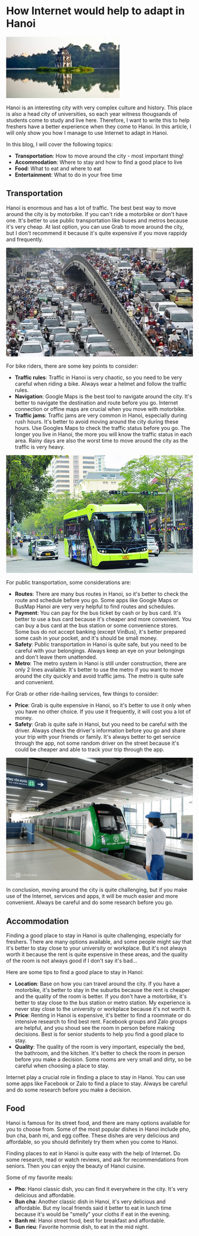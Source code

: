 # How Internet would help to adapt in Hanoi

![Hanoi](./images/banner-image.jpg)

Hanoi is an interesting city with very complex culture and history. This place is also a head city of universities, so each year witness thougsands of students come to study and live here. Therefore, I want to write this to help freshers have a better experience when they come to Hanoi. In this article, I will only show you how I manage to use Internet to adapt in Hanoi.

In this blog, I will cover the following topics:
- **Transportation**: How to move around the city - most important thing!
- **Accommodation**: Where to stay and how to find a good place to live
- **Food**: What to eat and where to eat
- **Entertainment**: What to do in your free time

## Transportation

Hanoi is enormous and has a lot of traffic. The best best way to move around the city is by motorbike. If you can't ride a motorbike or don't have one. It's better to use public transportation like buses and metros because it's very cheap. At last option, you can use Grab to move around the city, but I don't recommend it because it's quite expensive if you move rappidy and frequently.

![Hanoi Traffic](./images/traffic-in-hanoi.jpg)

For bike riders, there are some key points to consider:
- **Traffic rules**: Traffic in Hanoi is very chaotic, so you need to be very careful when riding a bike. Always wear a helmet and follow the traffic rules.
- **Navigation**: Google Maps is the best tool to navigate around the city. It's better to navigate the destination and route before you go. Internet connection or offine maps are crucial when you move with motorbike.
- **Traffic jams**: Traffic jams are very common in Hanoi, especially during rush hours. It's better to avoid moving around the city during these hours. Use Googles Maps to check the traffic status before you go. The longer you live in Hanoi, the more you will know the traffic status in each area. Rainy days are also the worst time to move around the city as the traffic is very heavy.

![VinBus](./images/vinbus.jpg)

For public transportation, some considerations are:
- **Routes**: There are many bus routes in Hanoi, so it's better to check the route and schedule before you go. Some apps like Google Maps or BusMap Hanoi are very very helpful to find routes and schedules.
- **Payment**: You can pay for the bus ticket by cash or by bus card. It's better to use a bus card because it's cheaper and more convenient. You can buy a bus card at the bus station or some convenience stores. Some bus do not accept banking (except VinBus), it's better prepared some cash in your pocket, and it's should be small money.
- **Safety**: Public transportation in Hanoi is quite safe, but you need to be careful with your belongings. Always keep an eye on your belongings and don't leave them unattended.
- **Metro**: The metro system in Hanoi is still under construction, there are only 2 lines available. It's better to use the metro if you want to move around the city quickly and avoid traffic jams. The metro is quite safe and convenient.

For Grab or other ride-hailing services, few things to consider:
- **Price**: Grab is quite expensive in Hanoi, so it's better to use it only when you have no other choice. If you use it frequently, it will cost you a lot of money.
- **Safety**: Grab is quite safe in Hanoi, but you need to be careful with the driver. Always check the driver's information before you go and share your trip with your friends or family. It's always better to get service through the app, not some random driver on the street because it's could be cheaper and able to track your trip through the app.

![Metro Hanoi](./images/hanoi-metro.jpg)

In conclusion, moving around the city is quite challenging, but if you make use of the Internet, services and apps, it will be much easier and more convenient. Always be careful and do some research before you go.

## Accommodation

Finding a good place to stay in Hanoi is quite challenging, especially for freshers. There are many options available, and some people might say that it's better to stay close to your university or workplace. But it's not always worth it because the rent is quite expensive in these areas, and the quality of the room is not always good if I don't say it's bad...

Here are some tips to find a good place to stay in Hanoi:
- **Location**: Base on how you can travel around the city. If you have a motorbike, it's better to stay in the suburbs because the rent is cheaper and the quality of the room is better. If you don't have a motorbike, it's better to stay close to the bus station or metro station. My experience is never stay close to the university or workplace because it's not worth it.
- **Price**: Renting in Hanoi is expensive, it's better to find a roommate or do intensive research to find best rent. Facebook groups and Zalo groups are helpful, and you shoud see the room in person before making decisions. Best is for senior students to help you find a good place to stay.
- **Quality**: The quality of the room is very important, especially the bed, the bathroom, and the kitchen. It's better to check the room in person before you make a decision. Some rooms are very small and dirty, so be careful when choosing a place to stay.

Internet play a crucial role in finding a place to stay in Hanoi. You can use some apps like Facebook or Zalo to find a place to stay. Always be careful and do some research before you make a decision.


## Food

Hanoi is famous for its street food, and there are many options available for you to choose from. Some of the most popular dishes in Hanoi include pho, bun cha, banh mi, and egg coffee. These dishes are very delicious and affordable, so you should definitely try them when you come to Hanoi.

Finding places to eat in Hanoi is quite easy with the help of Internet. Do some research, read or watch reviews, and ask for recommendations from seniors. Then you can enjoy the beauty of Hanoi cuisine.

Some of my favorite meals:
- **Pho**: Hanoi classic dish, you can find it everywhere in the city. It's very delicious and affordable.
- **Bun cha**: Another classic dish in Hanoi, it's very delicious and affordable. But my local friends said it better to eat in lunch time because it's would be "smelly" your cloths if eat in the evening.
- **Banh mi**: Hanoi street food, best for breakfast and affordable.
- **Bun rieu**: Favorite hommie dish, to eat in the mid night.